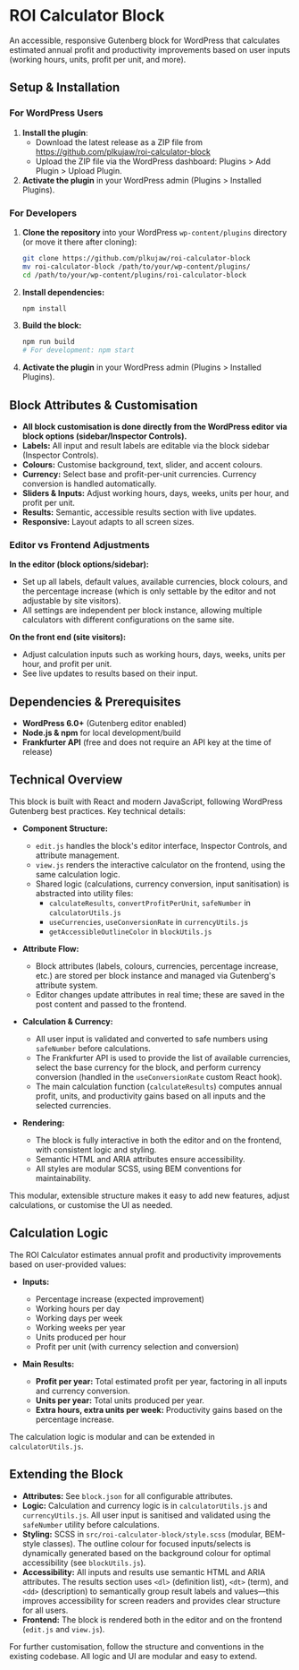 # ROI Calculator Block

An accessible, responsive Gutenberg block for WordPress that calculates estimated annual profit and productivity improvements based on user inputs (working hours, units, profit per unit, and more).

## Setup & Installation

### For WordPress Users

1. **Install the plugin**:
   - Download the latest release as a ZIP file from https://github.com/plkujaw/roi-calculator-block
   - Upload the ZIP file via the WordPress dashboard: Plugins > Add Plugin > Upload Plugin.
2. **Activate the plugin** in your WordPress admin (Plugins > Installed Plugins).

### For Developers

1. **Clone the repository** into your WordPress `wp-content/plugins` directory (or move it there after cloning):
   ```sh
   git clone https://github.com/plkujaw/roi-calculator-block
   mv roi-calculator-block /path/to/your/wp-content/plugins/
   cd /path/to/your/wp-content/plugins/roi-calculator-block
   ```
2. **Install dependencies:**
   ```sh
   npm install
   ```
3. **Build the block:**
   ```sh
   npm run build
   # For development: npm start
   ```
4. **Activate the plugin** in your WordPress admin (Plugins > Installed Plugins).

## Block Attributes & Customisation

- **All block customisation is done directly from the WordPress editor via block options (sidebar/Inspector Controls).**
- **Labels:** All input and result labels are editable via the block sidebar (Inspector Controls).
- **Colours:** Customise background, text, slider, and accent colours.
- **Currency:** Select base and profit-per-unit currencies. Currency conversion is handled automatically.
- **Sliders & Inputs:** Adjust working hours, days, weeks, units per hour, and profit per unit.
- **Results:** Semantic, accessible results section with live updates.
- **Responsive:** Layout adapts to all screen sizes.

### Editor vs Frontend Adjustments

**In the editor (block options/sidebar):**
- Set up all labels, default values, available currencies, block colours, and the percentage increase (which is only settable by the editor and not adjustable by site visitors).
- All settings are independent per block instance, allowing multiple calculators with different configurations on the same site.

**On the front end (site visitors):**
- Adjust calculation inputs such as working hours, days, weeks, units per hour, and profit per unit.
- See live updates to results based on their input.

## Dependencies & Prerequisites

- **WordPress 6.0+** (Gutenberg editor enabled)
- **Node.js & npm** for local development/build
- **Frankfurter API** (free and does not require an API key at the time of release)

## Technical Overview

This block is built with React and modern JavaScript, following WordPress Gutenberg best practices. Key technical details:

- **Component Structure:**
  - `edit.js` handles the block's editor interface, Inspector Controls, and attribute management.
  - `view.js` renders the interactive calculator on the frontend, using the same calculation logic.
  - Shared logic (calculations, currency conversion, input sanitisation) is abstracted into utility files:
    - `calculateResults`, `convertProfitPerUnit`, `safeNumber` in `calculatorUtils.js`
    - `useCurrencies`, `useConversionRate` in `currencyUtils.js`
    - `getAccessibleOutlineColor` in `blockUtils.js`

- **Attribute Flow:**
  - Block attributes (labels, colours, currencies, percentage increase, etc.) are stored per block instance and managed via Gutenberg's attribute system.
  - Editor changes update attributes in real time; these are saved in the post content and passed to the frontend.

- **Calculation & Currency:**
  - All user input is validated and converted to safe numbers using `safeNumber` before calculations.
  - The Frankfurter API is used to provide the list of available currencies, select the base currency for the block, and perform currency conversion (handled in the `useConversionRate` custom React hook).
  - The main calculation function (`calculateResults`) computes annual profit, units, and productivity gains based on all inputs and the selected currencies.

- **Rendering:**
  - The block is fully interactive in both the editor and on the frontend, with consistent logic and styling.
  - Semantic HTML and ARIA attributes ensure accessibility.
  - All styles are modular SCSS, using BEM conventions for maintainability.

This modular, extensible structure makes it easy to add new features, adjust calculations, or customise the UI as needed.

## Calculation Logic

The ROI Calculator estimates annual profit and productivity improvements based on user-provided values:

- **Inputs:**
  - Percentage increase (expected improvement)
  - Working hours per day
  - Working days per week
  - Working weeks per year
  - Units produced per hour
  - Profit per unit (with currency selection and conversion)

- **Main Results:**
  - **Profit per year:** Total estimated profit per year, factoring in all inputs and currency conversion.
  - **Units per year:** Total units produced per year.
  - **Extra hours, extra units per week:** Productivity gains based on the percentage increase.

The calculation logic is modular and can be extended in `calculatorUtils.js`.

## Extending the Block

- **Attributes:** See `block.json` for all configurable attributes.
- **Logic:** Calculation and currency logic is in `calculatorUtils.js` and `currencyUtils.js`. All user input is sanitised and validated using the `safeNumber` utility before calculations.
- **Styling:** SCSS in `src/roi-calculator-block/style.scss` (modular, BEM-style classes). The outline colour for focused inputs/selects is dynamically generated based on the background colour for optimal accessibility (see `blockUtils.js`).
- **Accessibility:** All inputs and results use semantic HTML and ARIA attributes. The results section uses `<dl>` (definition list), `<dt>` (term), and `<dd>` (description) to semantically group result labels and values—this improves accessibility for screen readers and provides clear structure for all users.
- **Frontend:** The block is rendered both in the editor and on the frontend (`edit.js` and `view.js`).

For further customisation, follow the structure and conventions in the existing codebase. All logic and UI are modular and easy to extend.
